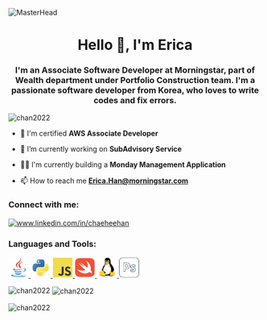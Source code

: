 ![MasterHead](https://user-images.githubusercontent.com/101159967/159130413-e472819e-83dd-4dde-be3f-196bd3d7231e.jpg)

<h1 align="center">Hello 👋, I'm Erica</h1>
<h3 align="center">I'm an Associate Software Developer at Morningstar, part of Wealth department under Portfolio Construction team. I'm a passionate software developer from Korea, who loves to write codes and fix errors.</h3>


<p align="left"> <img src="https://komarev.com/ghpvc/?username=chan2022&label=Profile%20views&color=0e75b6&style=flat" alt="chan2022" /> </p>

- 🌱 I'm certified **AWS Associate Developer**

- 🔭 I’m currently working on **SubAdvisory Service**

- 👨‍💻 I'm currently building a **Monday Management Application**

- 📫 How to reach me **Erica.Han@morningstar.com**


<h3 align="left">Connect with me:</h3>
<p align="left">
<a href="https://linkedin.com/in/www.linkedin.com/in/chaeheehan" target="blank"><img align="center" src="https://raw.githubusercontent.com/rahuldkjain/github-profile-readme-generator/master/src/images/icons/Social/linked-in-alt.svg" alt="www.linkedin.com/in/chaeheehan" height="30" width="40" /></a>
</p>


<h3 align="left">Languages and Tools:</h3>
<p align="left"> 
<a href="https://www.java.com" target="_blank" rel="noreferrer"> <img src="https://raw.githubusercontent.com/devicons/devicon/master/icons/java/java-original.svg" alt="java" width="40" height="40"/> </a> 
<a href="https://www.python.org" target="_blank" rel="noreferrer"> <img src="https://raw.githubusercontent.com/devicons/devicon/master/icons/python/python-original.svg" alt="python" width="40" height="40"/> </a> 
<a href="https://www.javascript.org" target="_blank" rel="noreferrer"> <img src="https://raw.githubusercontent.com/devicons/devicon/master/icons/javascript/javascript-original.svg" alt="python" width="40" height="40"/> </a> 
<a href="https://www.swift.org" target="_blank" rel="noreferrer"> <img src="https://raw.githubusercontent.com/devicons/devicon/master/icons/swift/swift-original.svg" alt="python" width="40" height="40"/> </a> 
<a href="https://www.linux.org/" target="_blank" rel="noreferrer"> <img src="https://raw.githubusercontent.com/devicons/devicon/master/icons/linux/linux-original.svg" alt="linux" width="40" height="40"/> </a> 
<a href="https://www.photoshop.com/en" target="_blank" rel="noreferrer"> <img src="https://raw.githubusercontent.com/devicons/devicon/master/icons/photoshop/photoshop-line.svg" alt="photoshop" width="40" height="40"/> </a> 
</p>

<p><img align="left" src="https://github-readme-stats.vercel.app/api/top-langs?username=chan2022&show_icons=true&locale=en&layout=compact" alt="chan2022" /></p>

<p>&nbsp;<img align="center" src="https://github-readme-stats.vercel.app/api?username=chan2022&show_icons=true&locale=en" alt="chan2022" /></p>

<p><img align="center" src="https://github-readme-streak-stats.herokuapp.com/?user=chan2022&" alt="chan2022" /></p>

